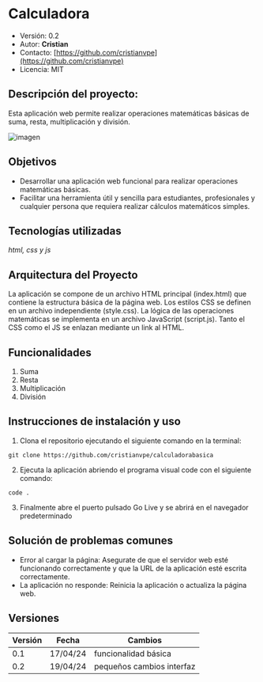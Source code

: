 # Calculadora
- Versión: 0.2
- Autor: **Cristian** 
- Contacto: [https://github.com/cristianvpe](https://github.com/cristianvpe)
- Licencia: MIT

## Descripción del proyecto:
Esta aplicación web permite realizar operaciones matemáticas básicas de suma, resta, multiplicación y división. 

![imagen](interfaz.png)

## Objetivos
- Desarrollar una aplicación web funcional para realizar operaciones matemáticas básicas.
- Facilitar una herramienta útil y sencilla para estudiantes, profesionales y cualquier persona que requiera realizar cálculos matemáticos simples.

## Tecnologías utilizadas
*html, css y js*

## Arquitectura del Proyecto
La aplicación se compone de un archivo HTML principal (index.html) que contiene la estructura básica de la página web. Los estilos CSS se definen en un archivo independiente (style.css). La lógica de las operaciones matemáticas se implementa en un archivo JavaScript (script.js). Tanto el CSS como el JS se enlazan mediante un link al HTML.

## Funcionalidades
1. Suma
2. Resta
3. Multiplicación
4. División

## Instrucciones de instalación y uso

1. Clona el repositorio ejecutando el siguiente comando en la terminal:
```shell
git clone https://github.com/cristianvpe/calculadorabasica
```
2. Ejecuta la aplicación abriendo el programa visual code con el siguiente comando:
```shell
code .
```
3. Finalmente abre el puerto pulsado Go Live y se abrirá en el navegador predeterminado

## Solución de problemas comunes
- Error al cargar la página: Asegurate de que el servidor web esté funcionando correctamente y que la URL de la aplicación esté escrita correctamente.
- La aplicación no responde: Reinicia la aplicación o actualiza la página web.

## Versiones
|Versión|Fecha|Cambios|
|--|--|--|
|0.1|17/04/24|funcionalidad básica|
|0.2|19/04/24|pequeños cambios interfaz|


